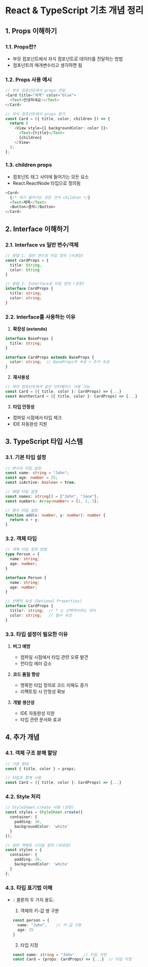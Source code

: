 # React & TypeScript 기초 개념 정리

## 1. Props 이해하기

### 1.1. Props란?
- 부모 컴포넌트에서 자식 컴포넌트로 데이터를 전달하는 방법
- 컴포넌트의 매개변수라고 생각하면 됨

### 1.2. Props 사용 예시
```typescript
// 부모 컴포넌트에서 props 전달
<Card title="제목" color="blue">
  <Text>안녕하세요!</Text>
</Card>

// 자식 컴포넌트에서 props 받기
const Card = ({ title, color, children }) => {
  return (
    <View style={{ backgroundColor: color }}>
      <Text>{title}</Text>
      {children}
    </View>
  );
};
```

### 1.3. children props
- 컴포넌트 태그 사이에 들어가는 모든 요소
- React.ReactNode 타입으로 정의됨
```typescript
<Card>
  {/* 여기 들어가는 모든 것이 children */}
  <Text>제목</Text>
  <Button>클릭</Button>
</Card>
```

## 2. Interface 이해하기

### 2.1. Interface vs 일반 변수/객체
```typescript
// 방법 1: 일반 변수로 타입 정의 (비권장)
const cardProps = {
  title: String,
  color: String
}

// 방법 2: Interface로 타입 정의 (권장)
interface CardProps {
  title: string;
  color: string;
}
```

### 2.2. Interface를 사용하는 이유
1. **확장성 (extends)**
```typescript
interface BaseProps {
  title: string;
}

interface CardProps extends BaseProps {
  color: string;  // BaseProps의 속성 + 추가 속성
}
```

2. **재사용성**
```typescript
// 여러 컴포넌트에서 같은 인터페이스 사용 가능
const Card = ({ title, color }: CardProps) => {...}
const AnotherCard = ({ title, color }: CardProps) => {...}
```

3. **타입 안정성**
- 컴파일 시점에서 타입 체크
- IDE 자동완성 지원

## 3. TypeScript 타입 시스템

### 3.1. 기본 타입 설정
```typescript
// 변수의 타입 설정
const name: string = "John";
const age: number = 25;
const isActive: boolean = true;

// 배열 타입 설정
const names: string[] = ["John", "Jane"];
const numbers: Array<number> = [1, 2, 3];

// 함수 타입 설정
function add(x: number, y: number): number {
  return x + y;
}
```

### 3.2. 객체 타입
```typescript
// 객체 타입 정의 방법
type Person = {
  name: string;
  age: number;
}

interface Person {
  name: string;
  age: number;
}

// 선택적 속성 (Optional Properties)
interface CardProps {
  title?: string;  // ? 는 선택적이라는 의미
  color: string;   // 필수 속성
}
```

### 3.3. 타입 설정이 필요한 이유
1. **버그 예방**
   - 컴파일 시점에서 타입 관련 오류 발견
   - 런타임 에러 감소

2. **코드 품질 향상**
   - 명확한 타입 정의로 코드 이해도 증가
   - 리팩토링 시 안정성 확보

3. **개발 생산성**
   - IDE 자동완성 지원
   - 타입 관련 문서화 효과

## 4. 추가 개념

### 4.1. 객체 구조 분해 할당
```typescript
// 기본 형태
const { title, color } = props;

// 타입과 함께 사용
const Card = ({ title, color }: CardProps) => {...}
```

### 4.2. Style 처리
```typescript
// StyleSheet.create 사용 (권장)
const styles = StyleSheet.create({
  container: {
    padding: 16,
    backgroundColor: 'white'
  }
});

// 일반 객체로 스타일 정의 (비권장)
const styles = {
  container: {
    padding: 16,
    backgroundColor: 'white'
  }
};
```

### 4.3. 타입 표기법 이해
- `:` 콜론의 두 가지 용도:
  1. 객체의 키-값 쌍 구분
  ```typescript
  const person = {
    name: "John",    // 키-값 구분
    age: 25
  }
  ```
  
  2. 타입 지정
  ```typescript
  const name: string = "John"    // 타입 지정
  const Card = (props: CardProps) => {...}  // 타입 지정
  ```
